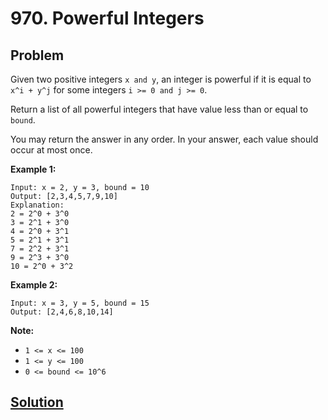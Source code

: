 # 970. Powerful Integers

## Problem

Given two positive integers ```x and y```, an integer is powerful if it is equal to ```x^i + y^j``` for some integers ```i >= 0 and j >= 0```.

Return a list of all powerful integers that have value less than or equal to ```bound```.

You may return the answer in any order.  In your answer, each value should occur at most once.

**Example 1:**
```
Input: x = 2, y = 3, bound = 10
Output: [2,3,4,5,7,9,10]
Explanation: 
2 = 2^0 + 3^0
3 = 2^1 + 3^0
4 = 2^0 + 3^1
5 = 2^1 + 3^1
7 = 2^2 + 3^1
9 = 2^3 + 3^0
10 = 2^0 + 3^2
```

**Example 2:**
```
Input: x = 3, y = 5, bound = 15
Output: [2,4,6,8,10,14]
 ```

**Note:**
* ```1 <= x <= 100```
* ```1 <= y <= 100```
* ```0 <= bound <= 10^6```

## [Solution](answer.py)
